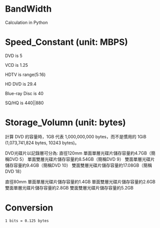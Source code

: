 # BandWidth
Calculation in Python

# Speed_Constant (unit: MBPS)

DVD is 5 

VCD is 1.25

HDTV is range(5:16)

HD DVD is 29.4

Blue-ray Disc is 40

SQ/HQ is 440||880

# Storage_Volumn (unit: bytes)

計算 DVD 的容量時，1GB 代表 1,000,000,000 bytes，而不是慣用的 1GiB (1,073,741,824 bytes, 10243 bytes)。

DVD光碟片以記錄層可分為:
直徑120mm
單面單層光碟片儲存容量約4.7GB（簡稱DVD 5）
單面雙層光碟片儲存容量約8.54GB（簡稱DVD 9）
雙面單層光碟片儲存容量約9.4GB（簡稱DVD 10）
雙面雙層光碟片儲存容量約17.08GB（簡稱DVD 18）

直徑80mm
單面單層光碟片儲存容量約1.4GB
單面雙層光碟片儲存容量約2.6GB
雙面單層光碟片儲存容量約2.8GB
雙面雙層光碟片儲存容量約5.2GB

# Conversion

    1 bits = 0.125 bytes

